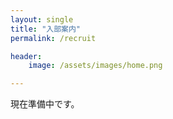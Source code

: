 ```yaml
---
layout: single
title: "入部案内"
permalink: /recruit

header:
    image: /assets/images/home.png

---
```

現在準備中です。